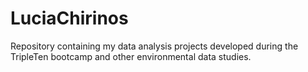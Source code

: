 # LuciaChirinos
Repository containing my data analysis projects developed during the TripleTen bootcamp and other environmental data studies.
